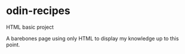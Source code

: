 # odin-recipes
HTML basic project

A barebones page using only HTML to display my knowledge up to this point.